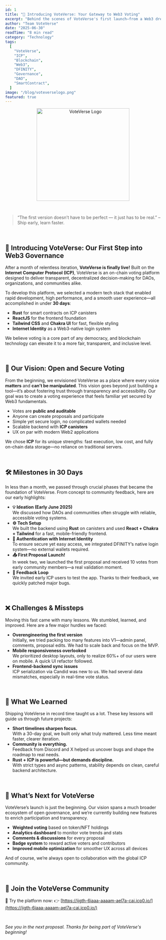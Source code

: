 ```yaml
---
id: 1
title: "🚀 Introducing VoteVerse: Your Gateway to Web3 Voting"
excerpt: "Behind the scenes of VoteVerse's first launch—from a Web3 dream, technical challenges, to valuable lessons we learned along the way."
author: "Team VoteVerse"
date: "2025-06-30"
readTime: "8 min read"
category: "Technology"
tags:
  [
    "VoteVerse",
    "ICP",
    "Blockchain",
    "Web3",
    "DFINITY",
    "Governance",
    "DAO",
    "SmartContract",
  ]
image: "/blog/voteverselogo.png"
featured: true
---
```


<p align="center">
  <img src="/blog/voteverselogo.png" alt="VoteVerse Logo" width="300px" />
</p>

<br />

> “The first version doesn’t have to be perfect — it just has to be real.” – Ship early, learn faster.

<br />

## 🚀 Introducing VoteVerse: Our First Step into Web3 Governance

After a month of relentless iteration, **VoteVerse is finally live!** Built on the **Internet Computer Protocol (ICP)**, VoteVerse is an on-chain voting platform designed to deliver transparent, decentralized decision-making for DAOs, organizations, and communities alike.

To develop this platform, we selected a modern tech stack that enabled rapid development, high performance, and a smooth user experience—all accomplished in under **30 days**:

<ul className="list-disc ml-6">
  <li><strong>Rust</strong> for smart contracts on ICP canisters</li>
  <li><strong>ReactJS</strong> for the frontend foundation</li>
  <li><strong>Tailwind CSS</strong> and <strong>Chakra UI</strong> for fast, flexible styling</li>
  <li><strong>Internet Identity</strong> as a Web3-native login system</li>
</ul>

We believe voting is a core part of any democracy, and blockchain technology can elevate it to a more fair, transparent, and inclusive level.

<br />

## 🎯 Our Vision: Open and **Secure** Voting

From the beginning, we envisioned VoteVerse as a place where every voice **matters** and **can’t be manipulated**. This vision goes beyond just building a tool—it’s about fostering trust through transparency and accessibility. Our goal was to create a voting experience that feels familiar yet secured by Web3 fundamentals.

<ul className="list-disc ml-6">
  <li>Votes are <strong>public and auditable</strong></li>
  <li>Anyone can create proposals and participate</li>
  <li>Simple yet secure login, no complicated wallets needed</li>
  <li>Scalable backend with <strong>ICP canisters</strong></li>
  <li>UX on par with modern Web2 applications</li>
</ul>

We chose **ICP** for its unique strengths: fast execution, low cost, and fully on-chain data storage—no reliance on traditional servers.

<br />

## 🛠️ Milestones in 30 Days

In less than a month, we passed through crucial phases that became the foundation of VoteVerse. From concept to community feedback, here are our early highlights:

<ul className="list-disc ml-6">
  <li><strong>💡 Ideation (Early June 2025)</strong><br />
  We discussed how DAOs and communities often struggle with reliable, accessible voting systems.</li>

  <li><strong>⚙️ Tech Setup</strong><br />
  We built the backend using <strong>Rust</strong> on canisters and used <strong>React + Chakra + Tailwind</strong> for a fast, mobile-friendly frontend.</li>

  <li><strong>🔐 Authentication with Internet Identity</strong><br />
  To ensure secure yet easy access, we integrated DFINITY’s native login system—no external wallets required.</li>

  <li><strong>📤 First Proposal Launch!</strong><br />
  In week two, we launched the first proposal and received 10 votes from early community members—a real validation moment.</li>

  <li><strong>🧪 Feedback Loop</strong><br />
  We invited early ICP users to test the app. Thanks to their feedback, we quickly patched major bugs.</li>
</ul>

<br />

## ❌ Challenges & Missteps

Moving this fast came with many lessons. We stumbled, learned, and improved. Here are a few major hurdles we faced:

<ul className="list-disc ml-6">
  <li><strong>Overengineering the first version</strong><br />
  Initially, we tried packing too many features into V1—admin panel, comments, proposal edits. We had to scale back and focus on the MVP.</li>

  <li><strong>Mobile responsiveness overlooked</strong><br />
  We prioritized desktop layouts, only to realize 60%+ of our users were on mobile. A quick UI refactor followed.</li>

  <li><strong>Frontend-backend sync issues</strong><br />
  ICP serialization via Candid was new to us. We had several data mismatches, especially in real-time vote status.</li>
</ul>

<br />

## 🧠 What We Learned

Shipping VoteVerse in record time taught us a lot. These key lessons will guide us through future projects:

<ul className="list-disc ml-6">
  <li><strong>Short timelines sharpen focus.</strong><br />
  With a 30-day goal, we built only what truly mattered. Less time meant faster, clearer iteration.</li>

  <li><strong>Community is everything.</strong><br />
  Feedback from Discord and X helped us uncover bugs and shape the roadmap to real needs.</li>

  <li><strong>Rust + ICP is powerful—but demands discipline.</strong><br />
  With strict types and async patterns, stability depends on clean, careful backend architecture.</li>
</ul>

<br />

## 🚤 What’s Next for VoteVerse

VoteVerse’s launch is just the beginning. Our vision spans a much broader ecosystem of open governance, and we’re currently building new features to enrich participation and transparency.

<ul className="list-disc ml-6">
  <li><strong>Weighted voting</strong> based on token/NFT holdings</li>
  <li><strong>Analytics dashboard</strong> to monitor vote trends and stats</li>
  <li><strong>Comments & discussions</strong> for every proposal</li>
  <li><strong>Badge system</strong> to reward active voters and contributors</li>
  <li><strong>Improved mobile optimization</strong> for smoother UX across all devices</li>
</ul>

And of course, we’re always open to collaboration with the global ICP community.

<br />

## 💬 Join the VoteVerse Community

🔗 Try the platform now:
👉 [https://ijgth-6iaaa-aaaam-ael7a-cai.icp0.io/](https://ijgth-6iaaa-aaaam-ael7a-cai.icp0.io/)

<br/>

_See you in the next proposal. Thanks for being part of VoteVerse's beginning!_
